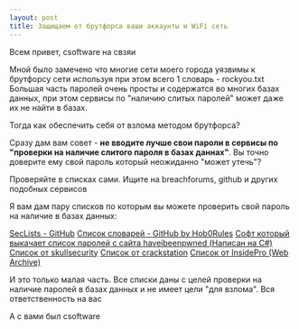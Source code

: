 ```yaml
---
layout: post
title: Защищаем от брутфорса ваши аккаунты и WiFi сеть
---
```


Всем привет, csoftware на свзяи

Мной было замечено что многие сети моего города уязвимы к брутфорсу сети используя при этом всего 1 словарь - rockyou.txt
Большая часть паролей очень просты и содержатся во многих базах данных, при этом сервисы по "наличию слитых паролей" может даже их не найти в базах.

Тогда как обеспечить себя от взлома методом брутфорса?

Сразу дам вам совет - **не вводите лучше свои пароли в сервисы по "проверки на наличие слитого пароля в базах даннах"**. Вы точно доверите ему свой пароль который неожиданно "может утечь"?

Проверяйте в списках сами. Ищите на breachforums, github и других подобных сервисов

Я вам дам пару списков по которым вы можете проверить свой пароль на наличие в базах данных:

[SecLists - GitHub](https://github.com/danielmiessler/SecLists)
[Список словарей - GitHub by Hob0Rules](https://github.com/praetorian-inc/Hob0Rules/tree/master/wordlists)
[Софт который выкачает список паролей с сайта haveibeenpwned (Написан на C#)](https://github.com/HaveIBeenPwned/PwnedPasswordsDownloader)
[Список от skullsecurity](https://wiki.skullsecurity.org/index.php/Passwords)
[Список от crackstation](https://crackstation.net/crackstation-wordlist-password-cracking-dictionary.htm)
[Список от InsidePro (Web Archive)](https://web.archive.org/web/20120207113205/http://www.insidepro.com/eng/download.shtml)

И это только малая часть. Все списки даны с целей проверки на наличие паролей в базах данных и не имеет цели "для взлома". Вся ответственность на вас

А с вами был csoftware
